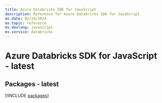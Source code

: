 ```yaml
---
title: Azure Databricks SDK for JavaScript
description: Reference for Azure Databricks SDK for JavaScript
ms.date: 02/19/2024
ms.topic: reference
ms.devlang: javascript
ms.service: databricks
---
```

# Azure Databricks SDK for JavaScript - latest
## Packages - latest
[!INCLUDE [packages](databricks-index.md)]